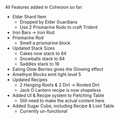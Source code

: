 All Features added in Cohesion so far:

- Elder Shard Item
  - Dropped by Elder Guardians
  - Use 2 Prismarine Rods to craft Trident
- Iron Bars -> Iron Rod
- Prismarine Rod
  - Smelt a prismarine block
- Updated Stack Sizes
  - Cakes now stack to 64
  - Snowballs stack to 64
  - Saddles stack to 16
- Eating Glow Berries gives the Glowing effect
- Amethyst Blocks emit light level 5
- Updated Recipes
  - 2 Hanging Roots & 2 Dirt -> Rooted Dirt
  - Jack O Lantern recipe is now shapeless
- Added UI & Recipe system to Fletching Table
  - Still need to make the actual content here
- Added Sugar Cube, including Recipe & Loot Table
  - Currently un-functional
